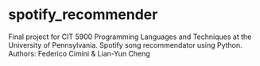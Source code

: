# spotify_recommender
Final project for CIT 5900 Programming Languages and Techniques at the University of Pennsylvania. Spotify song recommendator using Python. Authors: Federico Cimini &amp; Lian-Yun Cheng
